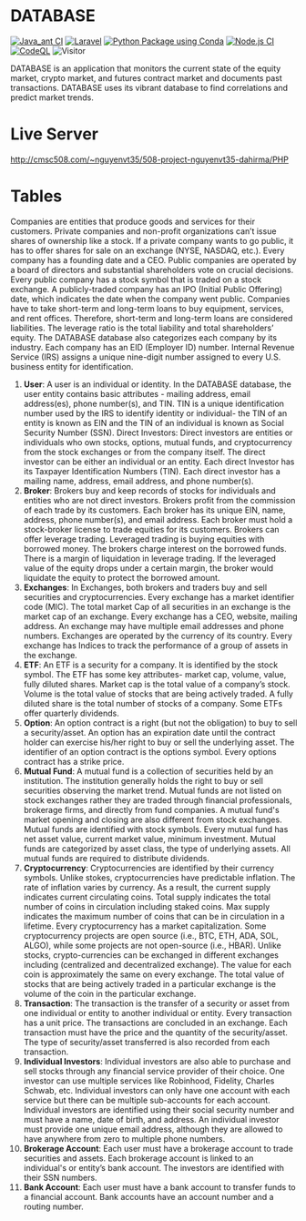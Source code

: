 # DATABASE
[![Java_ant CI](https://github.com/Masrik-Dahir/DATABASE_database/actions/workflows/java_ant.yml/badge.svg)](https://github.com/Masrik-Dahir/DATABASE_database/actions/workflows/java_ant.yml)
[![Laravel](https://github.com/Masrik-Dahir/DATABASE_database/actions/workflows/laravel.yml/badge.svg)](https://github.com/Masrik-Dahir/DATABASE_database/actions/workflows/laravel.yml)
[![Python Package using Conda](https://github.com/Masrik-Dahir/DATABASE_database/actions/workflows/python-package-conda.yml/badge.svg)](https://github.com/Masrik-Dahir/DATABASE_database/actions/workflows/python-package-conda.yml)
[![Node.js CI](https://github.com/Masrik-Dahir/DATABASE_database/actions/workflows/node_js.yml/badge.svg)](https://github.com/Masrik-Dahir/DATABASE_database/actions/workflows/node_js.yml)
[![CodeQL](https://github.com/Masrik-Dahir/DATABASE_database/actions/workflows/codeql-analysis.yml/badge.svg)](https://github.com/Masrik-Dahir/DATABASE_database/actions/workflows/codeql-analysis.yml)
![Visitor](https://visitor-badge.laobi.icu/badge?page_id=Masrik-Dahir.repoName)

DATABASE is an application that monitors the current state of the equity market, crypto market,
and futures contract market and documents past transactions. DATABASE uses its vibrant
database to find correlations and predict market trends.

# Live Server
http://cmsc508.com/~nguyenvt35/508-project-nguyenvt35-dahirma/PHP

# Tables
Companies are entities that produce goods and services for their customers. Private companies
and non-profit organizations can’t issue shares of ownership like a stock. If a private company
wants to go public, it has to offer shares for sale on an exchange (NYSE, NASDAQ, etc.). Every
company has a founding date and a CEO. Public companies are operated by a board of directors
and substantial shareholders vote on crucial decisions. Every public company has a stock symbol
that is traded on a stock exchange. A publicly-traded company has an IPO (Initial Public
Offering) date, which indicates the date when the company went public. Companies have to take
short-term and long-term loans to buy equipment, services, and rent offices. Therefore,
short-term and long-term loans are considered liabilities. The leverage ratio is the total liability
and total shareholders’ equity. The DATABASE database also categorizes each company by its
industry. Each company has an EID (Employer ID) number. Internal Revenue Service (IRS)
assigns a unique nine-digit number assigned to every U.S. business entity for identification.
1. **User**:
   A user is an individual or identity. In the DATABASE database, the user entity contains basic
   attributes - mailing address, email address(es), phone number(s), and TIN. TIN is a unique
   identification number used by the IRS to identify identity or individual- the TIN of an entity is
   known as EIN and the TIN of an individual is known as Social Security Number (SSN).
   Direct Investors:
   Direct investors are entities or individuals who own stocks, options, mutual funds, and
   cryptocurrency from the stock exchanges or from the company itself. The direct investor can be
   either an individual or an entity. Each direct Investor has its Taxpayer Identification Numbers
   (TIN). Each direct investor has a mailing name, address, email address, and phone number(s).
2. **Broker**:
   Brokers buy and keep records of stocks for individuals and entities who are not direct investors.
   Brokers profit from the commission of each trade by its customers. Each broker has its unique
   EIN, name, address, phone number(s), and email address. Each broker must hold a stock-broker
   license to trade equities for its customers. Brokers can offer leverage trading. Leveraged trading
   is buying equities with borrowed money. The brokers charge interest on the borrowed funds.
   There is a margin of liquidation in leverage trading. If the leveraged value of the equity drops
   under a certain margin, the broker would liquidate the equity to protect the borrowed amount.
3. **Exchanges**:
   In Exchanges, both brokers and traders buy and sell securities and cryptocurrencies. Every
   exchange has a market identifier code (MIC). The total market Cap of all securities in an
   exchange is the market cap of an exchange. Every exchange has a CEO, website, mailing
   address. An exchange may have multiple email addresses and phone numbers. Exchanges are
   operated by the currency of its country. Every exchange has Indices to track the performance of a
   group of assets in the exchange.
4. **ETF**:
   An ETF is a security for a company. It is identified by the stock symbol. The ETF has some key
   attributes- market cap, volume, value, fully diluted shares. Market cap is the total value of a
   company’s stock. Volume is the total value of stocks that are being actively traded. A fully
   diluted share is the total number of stocks of a company. Some ETFs offer quarterly dividends.
5. **Option**:
   An option contract is a right (but not the obligation) to buy to sell a security/asset. An option has
   an expiration date until the contract holder can exercise his/her right to buy or sell the underlying
   asset. The identifier of an option contract is the options symbol. Every options contract has a
   strike price.
6. **Mutual Fund**:
   A mutual fund is a collection of securities held by an institution. The institution generally holds
   the right to buy or sell securities observing the market trend. Mutual funds are not listed on stock
   exchanges rather they are traded through financial professionals, brokerage firms, and directly
   from fund companies. A mutual fund's market opening and closing are also different from stock
   exchanges. Mutual funds are identified with stock symbols. Every mutual fund has net asset
   value, current market value, minimum investment. Mutual funds are categorized by asset class,
   the type of underlying assets. All mutual funds are required to distribute dividends.
7. **Cryptocurrency**:
   Cryptocurrencies are identified by their currency symbols. Unlike stokes, cryptocurrencies have
   predictable inflation. The rate of inflation varies by currency. As a result, the current supply
   indicates current circulating coins. Total supply indicates the total number of coins in circulation
   including staked coins. Max supply indicates the maximum number of coins that can be in
   circulation in a lifetime. Every cryptocurrency has a market capitalization. Some cryptocurrency
   projects are open source (i.e., BTC, ETH, ADA, SOL, ALGO), while some projects are not
   open-source (i.e., HBAR). Unlike stocks, crypto-currencies can be exchanged in different
   exchanges including (centralized and decentralized exchange). The value for each coin is
   approximately the same on every exchange. The total value of stocks that are being actively
   traded in a particular exchange is the volume of the coin in the particular exchange.
8. **Transaction**:
   The transaction is the transfer of a security or asset from one individual or entity to another
   individual or entity. Every transaction has a unit price. The transactions are concluded in an
   exchange. Each transaction must have the price and the quantity of the security/asset. The type of
   security/asset transferred is also recorded from each transaction.
9. **Individual Investors**:
   Individual investors are also able to purchase and sell stocks through any financial service
   provider of their choice. One investor can use multiple services like Robinhood, Fidelity, Charles
   Schwab, etc. Individual investors can only have one account with each service but there can be
   multiple sub-accounts for each account. Individual investors are identified using their social
   security number and must have a name, date of birth, and address. An individual investor must
   provide one unique email address, although they are allowed to have anywhere from zero to
   multiple phone numbers.
10. **Brokerage Account**:
    Each user must have a brokerage account to trade securities and assets. Each brokerage account
    is linked to an individual's or entity’s bank account. The investors are identified with their SSN
    numbers.
11. **Bank Account**:
    Each user must have a bank account to transfer funds to a financial account. Bank accounts have
    an account number and a routing number.

